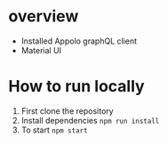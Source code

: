# overview 
- Installed Appolo graphQL client
- Material UI  

# How to run locally 
1. First clone the repository
2. Install dependencies `npm run install`
3. To start `npm start` 



